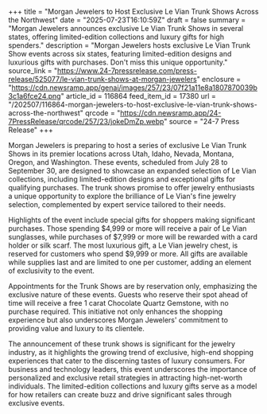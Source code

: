+++
title = "Morgan Jewelers to Host Exclusive Le Vian Trunk Shows Across the Northwest"
date = "2025-07-23T16:10:59Z"
draft = false
summary = "Morgan Jewelers announces exclusive Le Vian Trunk Shows in several states, offering limited-edition collections and luxury gifts for high spenders."
description = "Morgan Jewelers hosts exclusive Le Vian Trunk Show events across six states, featuring limited-edition designs and luxurious gifts with purchases. Don't miss this unique opportunity."
source_link = "https://www.24-7pressrelease.com/press-release/525077/le-vian-trunk-shows-at-morgan-jewelers"
enclosure = "https://cdn.newsramp.app/genai/images/257/23/07f21a11e8a1807870039b3c1a6fce24.png"
article_id = 116864
feed_item_id = 17380
url = "/202507/116864-morgan-jewelers-to-host-exclusive-le-vian-trunk-shows-across-the-northwest"
qrcode = "https://cdn.newsramp.app/24-7PressRelease/qrcode/257/23/jokeDmZp.webp"
source = "24-7 Press Release"
+++

<p>Morgan Jewelers is preparing to host a series of exclusive Le Vian Trunk Shows in its premier locations across Utah, Idaho, Nevada, Montana, Oregon, and Washington. These events, scheduled from July 28 to September 30, are designed to showcase an expanded selection of Le Vian collections, including limited-edition designs and exceptional gifts for qualifying purchases. The trunk shows promise to offer jewelry enthusiasts a unique opportunity to explore the brilliance of Le Vian's fine jewelry selection, complemented by expert service tailored to their needs.</p><p>Highlights of the event include special gifts for shoppers making significant purchases. Those spending $4,999 or more will receive a pair of Le Vian sunglasses, while purchases of $7,999 or more will be rewarded with a card holder or silk scarf. The most luxurious gift, a Le Vian jewelry chest, is reserved for customers who spend $9,999 or more. All gifts are available while supplies last and are limited to one per customer, adding an element of exclusivity to the event.</p><p>Appointments for the Trunk Shows are by reservation only, emphasizing the exclusive nature of these events. Guests who reserve their spot ahead of time will receive a free 1 carat Chocolate Quartz Gemstone, with no purchase required. This initiative not only enhances the shopping experience but also underscores Morgan Jewelers' commitment to providing value and luxury to its clientele.</p><p>The announcement of these trunk shows is significant for the jewelry industry, as it highlights the growing trend of exclusive, high-end shopping experiences that cater to the discerning tastes of luxury consumers. For business and technology leaders, this event underscores the importance of personalized and exclusive retail strategies in attracting high-net-worth individuals. The limited-edition collections and luxury gifts serve as a model for how retailers can create buzz and drive significant sales through exclusive events.</p>
